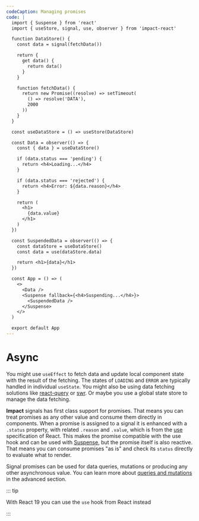 ```yaml
---
codeCaption: Managing promises
code: |
  import { Suspense } from 'react'
  import { useStore, signal, use, observer } from 'impact-react'

  function DataStore() {
    const data = signal(fetchData())

    return {
      get data() {
        return data()
      }
    }

    function fetchData() {
      return new Promise((resolve) => setTimeout(
        () => resolve('DATA'),
        2000
      ))
    }
  }

  const useDataStore = () => useStore(DataStore)

  const Data = observer(() => {
    const { data } = useDataStore()

    if (data.status === 'pending') {
      return <h4>Loading...</h4>
    }

    if (data.status === 'rejected') {
      return <h4>Error: ${data.reason}</h4>
    }

    return (
      <h1>
        {data.value}
      </h1>
    )
  })

  const SuspendedData = observer(() => {
    const dataStore = useDataStore()
    const data = use(dataStore.data)

    return <h1>{data}</h1>
  })

  const App = () => (
    <>
      <Data />
      <Suspense fallback={<h4>Suspending...</h4>}>
        <SuspendedData />
      </Suspense>
    </>
  ) 

  export default App
---
```


# Async

<ClientOnly>
  <Playground />
</ClientOnly>

You might use `useEffect` to fetch data and update local component state with the result of the fetching. The states of `LOADING` and `ERROR` are typically handled in individual `useState`. You might also be using data fetching solutions like [react-query](https://tanstack.com/query/v3/) or [swr](https://swr.vercel.app/). Or maybe you use a global state store to manage the data fetching.

**Impact** signals has first class support for promises. That means you can treat promises as any other value and consume them directly in components. When a promise is assigned to a signal it is enhanced with a `.status` property, with related `.reason` and `.value`, which is from the [use](https://react.dev/reference/react/use) specification of React. This makes the promise compatible with the use hook and can be used with [Suspense](https://react.dev/reference/react/Suspense), but the promise itself is also reactive. That means you can consume promises "as is" and check its `status` directly to evaluate what to render.

Signal promises can be used for data queries, mutations or producing any other asynchronous value. You can learn more about [queries and mutations](../advanced/queries-and-mutations.md) in the advanced section.

::: tip

With React 19 you can use the `use` hook from React instead

:::
